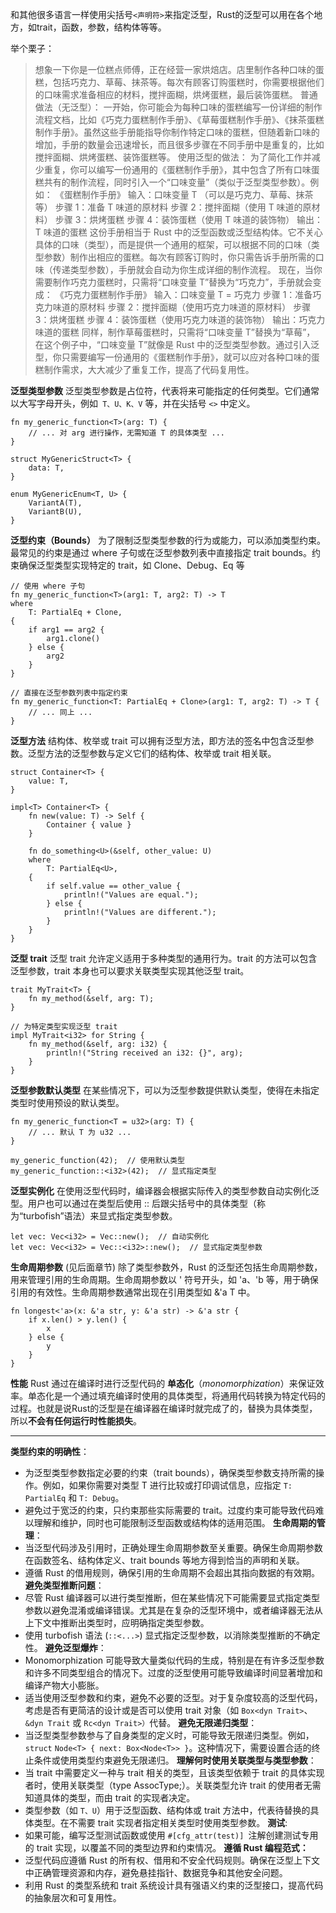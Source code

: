 和其他很多语言一样使用尖括号`<声明符>`来指定泛型，Rust的泛型可以用在各个地方，如trait，函数，参数，结构体等等。

举个栗子：
   >想象一下你是一位糕点师傅，正在经营一家烘焙店。店里制作各种口味的蛋糕，包括巧克力、草莓、抹茶等。每次有顾客订购蛋糕时，你需要根据他们的口味需求准备相应的材料，搅拌面糊，烘烤蛋糕，最后装饰蛋糕。
	普通做法（无泛型）：
	一开始，你可能会为每种口味的蛋糕编写一份详细的制作流程文档，比如《巧克力蛋糕制作手册》、《草莓蛋糕制作手册》、《抹茶蛋糕制作手册》。虽然这些手册能指导你制作特定口味的蛋糕，但随着新口味的增加，手册的数量会迅速增长，而且很多步骤在不同手册中是重复的，比如搅拌面糊、烘烤蛋糕、装饰蛋糕等。
	使用泛型的做法：
	为了简化工作并减少重复，你可以编写一份通用的《蛋糕制作手册》，其中包含了所有口味蛋糕共有的制作流程，同时引入一个“口味变量”（类似于泛型类型参数）。例如：
		《蛋糕制作手册》
		输入：口味变量 T （可以是巧克力、草莓、抹茶等）
		步骤 1：准备 T 味道的原材料
		步骤 2：搅拌面糊（使用 T 味道的原材料）
		步骤 3：烘烤蛋糕
		步骤 4：装饰蛋糕（使用 T 味道的装饰物）
		输出：T 味道的蛋糕
	这份手册相当于 Rust 中的泛型函数或泛型结构体。它不关心具体的口味（类型），而是提供一个通用的框架，可以根据不同的口味（类型参数）制作出相应的蛋糕。每次有顾客订购时，你只需告诉手册所需的口味（传递类型参数），手册就会自动为你生成详细的制作流程。
	现在，当你需要制作巧克力蛋糕时，只需将“口味变量 T”替换为“巧克力”，手册就会变成：
		《巧克力蛋糕制作手册》
		输入：口味变量 T = 巧克力
		步骤 1：准备巧克力味道的原材料
		步骤 2：搅拌面糊（使用巧克力味道的原材料）
		步骤 3：烘烤蛋糕
		步骤 4：装饰蛋糕（使用巧克力味道的装饰物）
		输出：巧克力味道的蛋糕
	同样，制作草莓蛋糕时，只需将“口味变量 T”替换为“草莓”，
	在这个例子中，“口味变量 T”就像是 Rust 中的泛型类型参数。通过引入泛型，你只需要编写一份通用的《蛋糕制作手册》，就可以应对各种口味的蛋糕制作需求，大大减少了重复工作，提高了代码复用性。


**泛型类型参数**
泛型类型参数是占位符，代表将来可能指定的任何类型。它们通常以大写字母开头，例如` T、U、K、V` 等，并在尖括号 `<>` 中定义。
```
fn my_generic_function<T>(arg: T) {
    // ... 对 arg 进行操作，无需知道 T 的具体类型 ...
}

struct MyGenericStruct<T> {
    data: T,
}

enum MyGenericEnum<T, U> {
    VariantA(T),
    VariantB(U),
}

```

**泛型约束（Bounds）**
为了限制泛型类型参数的行为或能力，可以添加类型约束。最常见的约束是通过 where 子句或在泛型参数列表中直接指定 trait bounds。约束确保泛型类型实现特定的 trait，如 Clone、Debug、Eq 等

```
// 使用 where 子句
fn my_generic_function<T>(arg1: T, arg2: T) -> T
where
    T: PartialEq + Clone,
{
    if arg1 == arg2 {
        arg1.clone()
    } else {
        arg2
    }
}

// 直接在泛型参数列表中指定约束
fn my_generic_function<T: PartialEq + Clone>(arg1: T, arg2: T) -> T {
    // ... 同上 ...
}

```

**泛型方法**
结构体、枚举或 trait 可以拥有泛型方法，即方法的签名中包含泛型参数。泛型方法的泛型参数与定义它们的结构体、枚举或 trait 相关联。
```
struct Container<T> {
    value: T,
}

impl<T> Container<T> {
    fn new(value: T) -> Self {
        Container { value }
    }

    fn do_something<U>(&self, other_value: U)
    where
        T: PartialEq<U>,
    {
        if self.value == other_value {
            println!("Values are equal.");
        } else {
            println!("Values are different.");
        }
    }
}

```

**泛型 trait**
泛型 trait 允许定义适用于多种类型的通用行为。trait 的方法可以包含泛型参数，trait 本身也可以要求关联类型实现其他泛型 trait。
```
trait MyTrait<T> {
    fn my_method(&self, arg: T);
}

// 为特定类型实现泛型 trait
impl MyTrait<i32> for String {
    fn my_method(&self, arg: i32) {
        println!("String received an i32: {}", arg);
    }
}

```
**泛型参数默认类型**
在某些情况下，可以为泛型参数提供默认类型，使得在未指定类型时使用预设的默认类型。
```
fn my_generic_function<T = u32>(arg: T) {
    // ... 默认 T 为 u32 ...
}

my_generic_function(42);  // 使用默认类型
my_generic_function::<i32>(42);  // 显式指定类型

```

**泛型实例化**
在使用泛型代码时，编译器会根据实际传入的类型参数自动实例化泛型。用户也可以通过在类型后使用 :: 后跟尖括号中的具体类型（称为“turbofish”语法）来显式指定类型参数。
```
let vec: Vec<i32> = Vec::new();  // 自动实例化
let vec: Vec<i32> = Vec::<i32>::new();  // 显式指定类型参数
```

**生命周期参数**
(见后面章节)
除了类型参数外，Rust 的泛型还包括生命周期参数，用来管理引用的生命周期。生命周期参数以 ' 符号开头，如 'a、'b 等，用于确保引用的有效性。生命周期参数通常出现在引用类型如 &'a T 中。
```
fn longest<'a>(x: &'a str, y: &'a str) -> &'a str {
    if x.len() > y.len() {
        x
    } else {
        y
    }
}
```

**性能**
Rust 通过在编译时进行泛型代码的 **单态化**（_monomorphization_）来保证效率。单态化是一个通过填充编译时使用的具体类型，将通用代码转换为特定代码的过程。也就是说Rust的泛型是在编译器在编译时就完成了的，替换为具体类型，所以**不会有任何运行时性能损失**。

----------

**类型约束的明确性**：
- 为泛型类型参数指定必要的约束（trait bounds），确保类型参数支持所需的操作。例如，如果你需要对类型 T 进行比较或打印调试信息，应指定 `T: PartialEq` 和 `T: Debug`。
- 避免过于宽泛的约束，只约束那些实际需要的 trait。过度约束可能导致代码难以理解和维护，同时也可能限制泛型函数或结构体的适用范围。
**生命周期的管理**：
- 当泛型代码涉及引用时，正确处理生命周期参数至关重要。确保生命周期参数在函数签名、结构体定义、trait bounds 等地方得到恰当的声明和关联。
- 遵循 Rust 的借用规则，确保引用的生命周期不会超出其指向数据的有效期。
**避免类型推断问题**：
- 尽管 Rust 编译器可以进行类型推断，但在某些情况下可能需要显式指定类型参数以避免混淆或编译错误。尤其是在复杂的泛型环境中，或者编译器无法从上下文中推断出类型时，应明确指定类型参数。
- 使用 turbofish 语法 (`::<...>`) 显式指定泛型参数，以消除类型推断的不确定性。
**避免泛型爆炸**：
- Monomorphization 可能导致大量类似代码的生成，特别是在有许多泛型参数和许多不同类型组合的情况下。过度的泛型使用可能导致编译时间显著增加和编译产物大小膨胀。
- 适当使用泛型参数和约束，避免不必要的泛型。对于复杂度较高的泛型代码，考虑是否有更简洁的设计或是否可以使用 trait 对象（如 `Box<dyn Trait>`、`&dyn Trait` 或 `Rc<dyn Trait>）`代替。
**避免无限递归类型**：
- 当泛型类型参数参与了自身类型的定义时，可能导致无限递归类型。例如，`struct` `Node<T> { next: Box<Node<T>> }`。这种情况下，需要设置合适的终止条件或使用类型约束避免无限递归。
**理解何时使用关联类型与类型参数**：
- 当 trait 中需要定义一种与 trait 相关的类型，且该类型依赖于 trait 的具体实现者时，使用关联类型（type AssocType;）。关联类型允许 trait 的使用者无需知道具体的类型，而由 trait 的实现者决定。
- 类型参数（如 `T、U`）用于泛型函数、结构体或 trait 方法中，代表待替换的具体类型。在不需要 trait 实现者指定相关类型时使用类型参数。
**测试**:
- 如果可能，编写泛型测试函数或使用 `#[cfg_attr(test)] `注解创建测试专用的 trait 实现，以覆盖不同的类型边界和约束情况。
**遵循 Rust 编程范式：**
- 泛型代码应遵循 Rust 的所有权、借用和不安全代码规则。确保在泛型上下文中正确管理资源和内存，避免悬挂指针、数据竞争和其他安全问题。
- 利用 Rust 的类型系统和 trait 系统设计具有强语义约束的泛型接口，提高代码的抽象层次和可复用性。